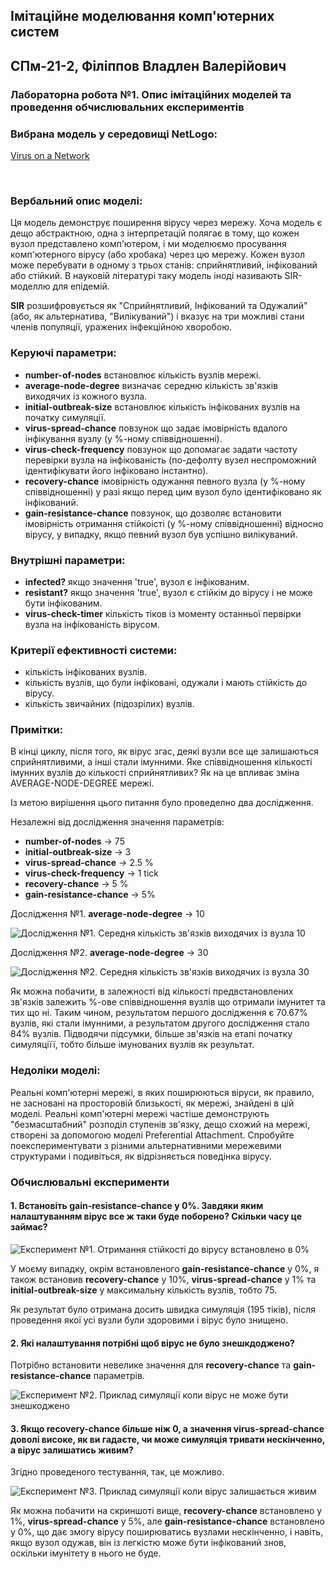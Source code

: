 ## Імітаційне моделювання комп'ютерних систем
## СПм-21-2, **Філіппов Владлен Валерійович**
### Лабораторна робота №**1**. Опис імітаційних моделей та проведення обчислювальних експериментів

### Вибрана модель у середовищі NetLogo:
[Virus on a Network](https://www.netlogoweb.org/launch#https://www.netlogoweb.org/assets/modelslib/Sample%20Models/Networks/Virus%20on%20a%20Network.nlogo)

<br>

### Вербальний опис моделі:
Ця модель демонструє поширення вірусу через мережу. Хоча модель є дещо абстрактною, одна з інтерпретацій полягає в тому, що кожен вузол представлено комп'ютером, і ми моделюємо просування комп'ютерного вірусу (або хробака) через цю мережу. Кожен вузол може перебувати в одному з трьох станів: сприйнятливий, інфікований або стійкий. В науковій літературі таку модель іноді називають SIR-моделлю для епідемій.

**SIR** розшифровується як "Сприйнятливий, Інфікований та Одужалий" (або, як альтернатива, "Вилікуваний") і вказує на три можливі стани членів популяції, уражених інфекційною хворобою.

### Керуючі параметри:
- **number-of-nodes** встановлює кількість вузлів мережі.
- **average-node-degree** визначає середню кількість зв'язків виходячих із кожного вузла.
- **initial-outbreak-size** встановлює кількість інфікованих вузлів на початку симуляції.
- **virus-spread-chance** повзунок що задає імовірність вдалого інфікування вузлу (у %-ному співвідношенні).
- **virus-check-frequency** повзунок що допомагає задати частоту перевірки вузла на інфікованість (по-дефолту вузел неспроможний ідентифікувати його інфіковано інстантно).
- **recovery-chance** імовірність одужання певного вузла (у %-ному співвідношенні) у разі якщо перед цим вузол було ідентифіковано як інфікований.
- **gain-resistance-chance** повзунок, що дозволяє встановити імовірність отримання стійкоісті (у %-ному співвідношенні) відносно вірусу, у випадку, якщо певний вузол був успішно вилікуваний.

### Внутрішні параметри:
- **infected?** якщо значення 'true', вузол є інфікованим.
- **resistant?** якщо значення 'true', вузол є стійкім до вірусу і не може бути інфікованим.
- **virus-check-timer** кількість тіков із моменту останньої первірки вузла на інфікованість вірусом.

### Критерії ефективності системи:
- кількість інфікованих вузлів.
- кількість вузлів, що були інфіковані, одужали і мають стійкість до вірусу.
- кількість звичайних (підозрілих) вузлів.

### Примітки:
В кінці циклу, після того, як вірус згас, деякі вузли все ще залишаються сприйнятливими, а інші стали імунними. Яке співвідношення кількості імунних вузлів до кількості сприйнятливих? Як на це впливає зміна AVERAGE-NODE-DEGREE мережі.

Із метою вирішення цього питання було проведелно два дослідження.

Незалежні від дослідження значення параметрів:
- **number-of-nodes** -> 75
- **initial-outbreak-size** -> 3
- **virus-spread-chance** -> 2.5 %
- **virus-check-frequency** -> 1 tick
- **recovery-chance** -> 5 %
- **gain-resistance-chance** -> 5%

Дослідження №1. **average-node-degree** -> 10

![Дослідження №1. Середня кількість зв'язків виходячих із вузла 10](ttn-research-1.png)

Дослідження №2. **average-node-degree** -> 30

![Дослідження №2. Середня кількість зв'язків виходячих із вузла 30](ttn-research-2.png)

Як можна побачити, в залежності від кількості предвстановлених зв'язків залежить %-ове співвідношення вузлів що отримали імунитет та тих що ні. Таким чином, результатом першого дослідження є 70.67% вузлів, які стали імунними, а результатом другого дослідження стало 84% вузлів. Підводячи підсумки, більше зв'язків на етапі початку симуляціїї, тобто більше імунованих вузлів як результат.

### Недоліки моделі:
Реальні комп'ютерні мережі, в яких поширюються віруси, як правило, не засновані на просторовій близькості, як мережі, знайдені в цій моделі. Реальні комп'ютерні мережі частіше демонструють "безмасштабний" розподіл ступенів зв'язку, дещо схожий на мережі, створені за допомогою моделі Preferential Attachment. Спробуйте поекспериментувати з різними альтернативними мережевими структурами і подивіться, як відрізняється поведінка вірусу.

### Обчислювальні експерименти

#### 1. Встановіть **gain-resistance-chance** у 0%. Завдяки яким налаштуванням вірус все ж таки буде поборено? Скільки часу це займає?

![Експеримент №1. Отримання стійкості до вірусу встановлено в 0%](ttt-experiment-1.png)

У моєму випадку, окрім встановленого **gain-resistance-chance** у 0%, я також встановив **recovery-chance** у 10%, **virus-spread-chance** у 1% та **initial-outbreak-size** у максимальну кількість вузлів, тобто 75.

Як результат було отримана досить швидка симуляція (195 тіків), після проведення якої усі вузли були здоровими і вірус було знищено.

#### 2. Які налаштування потрібні щоб вірус не було знешкдоджено? 

Потрібно встановити невелике значення для **recovery-chance** та **gain-resistance-chance** параметрів.

![Експеримент №2. Приклад симуляції коли вірус не може бути знешкоджено](ttt-experiment-2.png)

#### 3. Якщо **recovery-chance** більше ніж 0, а значення **virus-spread-chance** доволі високе, як ви гадаєте, чи може симуляція тривати нескінченно, а вірус залишатись живим? 

Згідно проведеного тестування, так, це можливо.

![Експеримент №3. Приклад симуляції коли вірус залишається живим](ttt-experiment-3.png)

Як можна побачити на скриншоті вище, **recovery-chance** встановлено у 1%, **virus-spread-chance** у 5%, але **gain-resistance-chance** встановлено у 0%, що дає змогу вірусу поширюватись вузлами нескінченно, і навіть, якщо вузол одужав, він із легкістю може бути інфікований знов, оскільки імунітету в нього не буде.